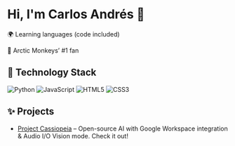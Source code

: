 
# Hi, I'm Carlos Andrés 👋

 
🌍 Learning languages (code included)  

🎸 Arctic Monkeys’ #1 fan

## 🚀 Technology Stack
![Python](https://img.shields.io/badge/python-%2314354C.svg?logo=python&logoColor=white)
![JavaScript](https://img.shields.io/badge/javascript-%23323330.svg?logo=javascript&logoColor=%23F7DF1E)
![HTML5](https://img.shields.io/badge/html5-%23E34F26.svg?logo=html5&logoColor=white)
![CSS3](https://img.shields.io/badge/css3-%231572B6.svg?logo=css3&logoColor=white)




## ✨ Projects
- [Project Cassiopeia](https://github.com/charles-andreww/Project-Cassiopeia) – Open-source AI with Google Workspace integration & Audio I/O Vision mode. Check it out!

